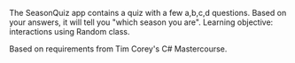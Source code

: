 The SeasonQuiz app contains a quiz with a few a,b,c,d questions. Based on your answers, it will tell you "which season you are". 
Learning objective: interactions using Random class.

Based on requirements from Tim Corey's C# Mastercourse.
